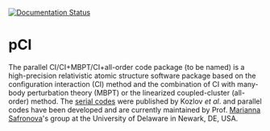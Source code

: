 [![Documentation Status](https://readthedocs.org/projects/pci/badge/?version=latest)](https://pci.readthedocs.io/en/latest/?badge=latest)

# pCI

The parallel CI/CI+MBPT/CI+all-order code package (to be named) is a high-precision relativistic atomic structure software package based on the configuration interaction (CI) method and the combination of CI with many-body perturbation theory (MBPT) or the linearized coupled-cluster (all-order) method. The [serial codes](https://www.sciencedirect.com/science/article/abs/pii/S001046551500185X) were published by Kozlov *et al*. and parallel codes have been developed and are currently maintained by Prof. [Marianna Safronova](http://www.physics.udel.edu/~msafrono/)'s group at the University of Delaware in Newark, DE, USA. 
